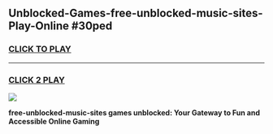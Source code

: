
## Unblocked-Games-free-unblocked-music-sites-Play-Online #30ped
<h3>
<a href="https://news.freeplayer.one?title=free-unblocked-music-sites&ref=3">CLICK TO PLAY</a></h3>
<hr>

<h3>
<a href="https://news.freeplayer.one?title=free-unblocked-music-sites&ref=3">CLICK 2 PLAY</a>
  
</h3>

<a href="https://news.freeplayer.one?title=free-unblocked-music-sites&ref=3"><img src="https://clearcache.store/games.png"></a>


**free-unblocked-music-sites games unblocked: Your Gateway to Fun and Accessible Online Gaming**
